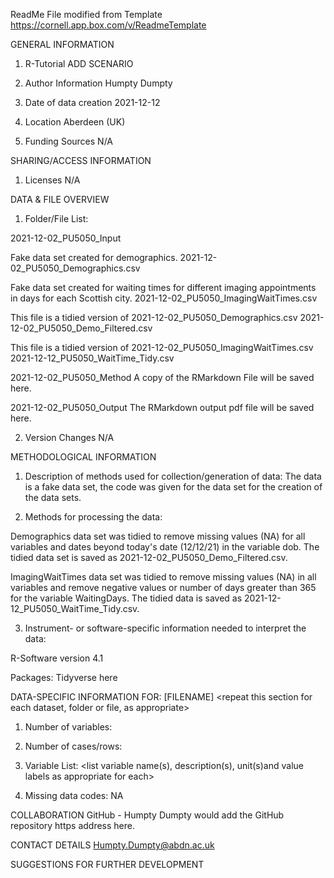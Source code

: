 

ReadMe File modified from Template https://cornell.app.box.com/v/ReadmeTemplate

GENERAL INFORMATION

1. R-Tutorial
ADD SCENARIO

2. Author Information
	Humpty Dumpty 

3. Date of data creation
  2021-12-12

4. Location
  Aberdeen (UK)

5. Funding Sources
  N/A

SHARING/ACCESS INFORMATION

1. Licenses
  N/A

DATA & FILE OVERVIEW

1. Folder/File List: 

2021-12-02_PU5050_Input

  Fake data set created for demographics.
  2021-12-02_PU5050_Demographics.csv
  
  Fake data set created for waiting times for different imaging appointments in days for     each Scottish city.
  2021-12-02_PU5050_ImagingWaitTimes.csv

  This file is a tidied version of  2021-12-02_PU5050_Demographics.csv
  2021-12-02_PU5050_Demo_Filtered.csv

  This file is a tidied version of 2021-12-02_PU5050_ImagingWaitTimes.csv
  2021-12-12_PU5050_WaitTime_Tidy.csv
  
2021-12-02_PU5050_Method
  A copy of the RMarkdown File will be saved here.

2021-12-02_PU5050_Output
  The RMarkdown output pdf file will be saved here.

2. Version Changes
N/A

METHODOLOGICAL INFORMATION

1. Description of methods used for collection/generation of data: 
The data is a fake data set, the code was given for the data set for the creation of the data sets.

2. Methods for processing the data:

Demographics data set was tidied to remove missing values (NA) for all variables and dates beyond today's date (12/12/21) in the variable dob. The tidied data set is saved as 2021-12-02_PU5050_Demo_Filtered.csv.

ImagingWaitTimes data set was tidied to remove missing values (NA) in all variables and remove negative values or number of days greater than 365 for the variable WaitingDays. The tidied data is saved as 2021-12-12_PU5050_WaitTime_Tidy.csv.

3. Instrument- or software-specific information needed to interpret the data: 

R-Software version 4.1

Packages:
Tidyverse
here


DATA-SPECIFIC INFORMATION FOR: [FILENAME]
<repeat this section for each dataset, folder or file, as appropriate>

1. Number of variables: 

2. Number of cases/rows: 

3. Variable List: 
<list variable name(s), description(s), unit(s)and value labels as appropriate for each>

4. Missing data codes: 
  NA

COLLABORATION
GitHub - Humpty Dumpty would add the GitHub repository https address here.

CONTACT DETAILS
Humpty.Dumpty@abdn.ac.uk

SUGGESTIONS FOR FURTHER DEVELOPMENT
